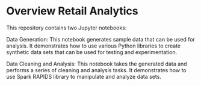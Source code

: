 
# Overview Retail Analytics 
This repository contains two Jupyter notebooks:

Data Generation: This notebook generates sample data that can be used for analysis. It demonstrates how to use various Python libraries to create synthetic data sets that can be used for testing and experimentation.

Data Cleaning and Analysis: This notebook takes the generated data and performs a series of cleaning and analysis tasks. It demonstrates how to use Spark RAPIDS library to manipulate and analyze data sets.